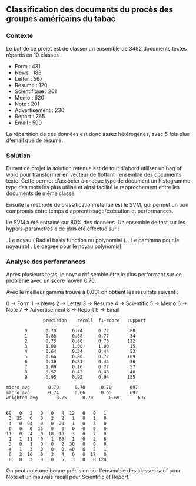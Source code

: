 ## Classification des documents du procès des groupes américains du tabac

### Contexte

Le but de ce projet est de classer un ensemble de 3482 documents textes répartis en 10 classes : 

 - Form : 431
 - News : 188
 - Letter : 567
 - Resume : 120
 - Scientifique : 261 
 - Memo : 620
 - Note : 201
 - Advertisement : 230 
 - Report : 265
 - Email : 599

La répartition de ces données est donc assez hétérogènes, avec 5 fois plus d'email que de resume.

### Solution

Durant ce projet la solution retenue est de tout d'abord utiliser un bag of word pour transformer en vecteur de flottant l'ensemble des documents texte. Cette permet d'associer à chaque type de document un histogramme type des mots les plus utilisé et ainsi facilité le rapprochement entre les documents de même classe.

Ensuite la méthode de classification retenue est le SVM, qui permet un bon compromis entre temps d'apprentissage/éxécution et performances.

Le SVM à été entrainé sur 80% des données. Un ensemble de test sur les hypers-paramètres a de plus été effectué sur :

. Le noyau ( Radial basis function ou polynomial ).
. Le gammma pour le noyau rbf
. Le degree pour le noyau polynomial


### Analyse des performances

Après plusieurs tests, le noyau rbf semble être le plus performant sur ce problème avec un score moyen 0.70.

Avec le meilleur gamma trouvé à 0.001 on obtient les résultats suivant : 

0 -> Form
1 -> News
2 -> Letter
3 -> Resume
4 -> Scientific
5 -> Memo
6 -> Note
7 -> Advertisement
8 -> Report
9 -> Email

                  precision    recall  f1-score   support

           0       0.70      0.74      0.72        88
           1       0.88      0.68      0.77        34
           2       0.73      0.80      0.76       122
           3       1.00      1.00      1.00        15
           4       0.64      0.34      0.44        53
           5       0.66      0.80      0.72       109
           6       0.30      0.81      0.44        36
           7       1.00      0.16      0.27        57
           8       0.57      0.42      0.48        48
           9       0.95      0.92      0.94       135

    micro avg       0.70      0.70      0.70       697
    macro avg       0.74      0.66      0.65       697
    weighted avg       0.75      0.70      0.69       697


    69   0   2   0   0   4  12   0   0   1
     3  25   0   0   2   2   1   0   1   0
     4   0  94   0   0  20   1   0   3   0
     0   0   0  15   0   0   0   0   0   0
    11   0   4   0  18  10   3   0   7   0
     1   1  11   0   1  86   1   0   2   6
     3   0   1   0   0   2  30   0   0   0
     4   1   3   0   0   0  40   6   2   1
     6   2  16   0   3   4   0   0  17   0
     0   0   3   0   0   5   3   0   0 124


On peut noté une bonne précision sur l'ensemble des classes sauf pour Note et un mauvais recall pour Scientific et Report.